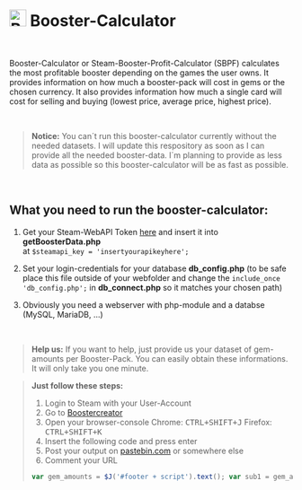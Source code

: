 <img src="./src/img/booster-calc.png" alt="Booster-Calculator" width="auto" height="30"> Booster-Calculator
===================

<br>

Booster-Calculator or Steam-Booster-Profit-Calculator (SBPF) calculates the most profitable booster depending on the games the user owns. It provides information on how much a booster-pack will cost in gems or the chosen currency. It also provides information how much a single card will cost for selling and buying (lowest price, average price, highest price).

<br>

>**Notice:** You can´t run this booster-calculator currently without the needed datasets. I will update this respository as soon as I can provide all the needed booster-data. I´m planning to provide as less data as possible so this booster-calculator will be as fast as possible.

<br>

What you need to run the booster-calculator:
-------------

1. Get your Steam-WebAPI Token [here][3] and insert it into **getBoosterData.php** <br>
at ```$steamapi_key = 'insertyourapikeyhere';```
 
2. Set your login-credentials for your database **db_config.php**
(to be safe place this file outside of your webfolder and change the ```include_once 'db_config.php';``` in **db_connect.php** so it matches your chosen path)

3. Obviously you need a webserver with php-module and a databse (MySQL, MariaDB, ...)

<br>

> **Help us:** If you want to help, just provide us your dataset of gem-amounts per Booster-Pack. You can easily obtain these informations. It will only take you one minute.

> **Just follow these steps:**
> 
> 1. Login to Steam with your User-Account
> 2. Go to [Boostercreator][1]
> 3. Open your browser-console
> Chrome: <kbd>CTRL+SHIFT+J</kbd> Firefox: <kbd>CTRL+SHIFT+K</kbd>
> 4. Insert the following code and press enter
> 5. Post your output on [pastebin.com][2] or somewhere else
> 6. Comment your URL
> ```javascript
> var gem_amounts = $J('#footer + script').text(); var sub1 = gem_amounts.substring(gem_amounts.indexOf('[{')); var sub2 = sub1.substring(0, sub1.indexOf('],')) + "]"; $J('body').append("<textarea style='height: 200px; width: 90%; position: absolute; z-index: 9000; background-color: black; color: green; top:0; overflow:auto;'>"+sub2+"</textarea>");
> ```

  [1]: http://steamcommunity.com/tradingcards/boostercreator/
  [2]: http://pastebin.com/
  [3]: http://steamcommunity.com/dev/apikey

